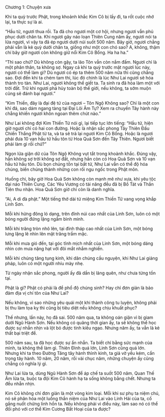 
Chương 1: Chuyện xưa

Khi ta quỳ trước Phật, trong khoảnh khắc Kim Cô bị lấy đi, ta rốt cuộc nhớ lại, ta thực sự là ai.

“Hầu tử, ngươi thua rồi. Ta đã cho ngươi một cơ hội, nhưng ngươi vẫn phủ phục dưới chân ta. Khi ngươi gây náo loạn Thiên Cung năm ấy, ngươi nói ta lừa ngươi, vì vậy ta đã ép ngươi dưới núi suốt 500 năm. Bây giờ, ngươi chẳng phải vẫn là kẻ quỳ dưới chân ta, giống như một con chó sao? A, không, thậm chí bây giờ ngươi còn không giữ nổi Kim Cô Bổng. Ha ha ha.”

“Thì sao chứ? Dù không còn gậy, ta lão Tôn vẫn còn nắm đấm. Ngươi chỉ là một phân thân, ta không sợ. Ngay cả khi ta quỳ trước mặt ngươi lúc này, ngươi có thể làm gì? Dù ngươi có ép ta thêm 500 năm nữa thì cũng chẳng sao. Đợi đến khi ta chém tam thi, lúc đó chính là lúc Như Lai ngươi sẽ hóa thành tro tàn. Như Lai, ngươi không thể giết ta. Ta sinh ra đã hòa làm một với trời đất. Trừ khi ngươi phá hủy toàn bộ thế giới, nếu không, ta sớm muộn cũng sẽ đánh bại ngươi.”

“Kim Thiền, đây là đại đệ tử của ngươi – Tôn Ngộ Không sao? Chỉ là một con khỉ đá, sao dám ngang tàng tại Đại Lôi Âm Tự? Xem ra chuyến Tây hành này chẳng khiến ngươi khôn ngoan thêm chút nào.”

Như Lai không đợi Kim Thiền Tử nói gì, lại tiếp tục lớn tiếng: “Hầu tử, hiện giờ ngươi chỉ có hai con đường. Hoặc là nhận sắc phong Tây Thiên Đấu Chiến Thắng Phật từ ta, và ta sẽ trả lại ngươi Kim Cô Bổng. Hoặc là ngươi phải đưa 10 vạn hầu tử hầu tôn từ Hoa Quả Sơn đến Tây Thiên. Ngươi biết phải làm gì rồi chứ?”

Ngọn lửa giận dữ của Tôn Ngộ Không vụt tắt trong khoảnh khắc. Đúng vậy, hắn không sợ trời không sợ đất, nhưng hắn còn có Hoa Quả Sơn và 10 vạn hầu tử hầu tôn. Dù bọn chúng tồn tại bất tử, Như Lai vẫn có thể độ hóa chúng, biến chúng thành những con rối ngu ngốc trong Phật môn.

Huống chi, bây giờ Hoa Quả Sơn không còn mạnh mẽ như xưa, khi yêu tộc đại náo Thiên Cung. Các Yêu Vương có tài năng đều đã bị Bồ Tát và Thần Tiên thu nhận. Hoa Quả Sơn giờ chỉ còn là danh nghĩa.

“Ai, A di đà phật.” Một tiếng thở dài từ miệng Kim Thiền Tử vang vọng khắp Linh Sơn.

Mỗi khi hừng đông ló dạng, trên đỉnh núi cao nhất của Linh Sơn, luôn có một bóng người đứng lặng ngắm bình minh.

Mỗi khi trăng tròn nhô lên, tại đỉnh tháp cao nhất của Linh Sơn, một bóng lưng lặng lẽ nhìn lên mặt trăng trầm mặc.

Mỗi khi mưa gió đến, tại góc tĩnh mịch nhất của Linh Sơn, một bóng dáng nhìn cơn mưa nặng hạt với đôi mắt nhắm nghiền.

Mỗi khi chúng tăng tụng kinh, khi dân chúng cầu nguyện, khi Như Lai giảng pháp, luôn có một người nhíu mày nhẹ.

Từ ngày nhận sắc phong, người ấy đã dần bị lãng quên, như chưa từng tồn tại.

Phật là gì? Phật có phải là để phổ độ chúng sinh? Hay chỉ đơn giản là bảo đảm địa vị chí tôn của Như Lai?

Nếu không, vì sao những yêu quái một khi thành công tu luyện, không phải bị thu làm tọa kỵ thì cũng bị tiêu diệt nếu không chịu khuất phục?

Thế nhưng, lần này, họ đã sai. 500 năm qua, ta không oán giận vì bị giam dưới Ngũ Hành Sơn. Nếu không có quãng thời gian ấy, ta sẽ không thể học được sự nhẫn nhịn và lột bỏ được tính kiêu ngạo. Nhưng năm ấy, ta vẫn là kẻ thất bại triệt để.

500 năm sau, ta đã học được sự ẩn nhẫn. Ta biết chỉ bằng sức mạnh của mình, ta không thể làm gì. Thiên Đình quá lớn, Linh Sơn cũng quá lớn. Nhưng khi ta theo Đường Tăng tây hành thỉnh kinh, ta giả vờ yếu kém, cẩn trọng tây hành. 10 năm, 20 năm, rồi vài chục năm, những chuyện ấy cũng chẳng có nghĩa lý gì.

Như Lai lừa ta, dùng Ngũ Hành Sơn để áp chế ta suốt 500 năm. Quan Thế Âm lừa ta, buộc ta đội Kim Cô hành hạ ta sống không bằng chết. Nhưng ta đều nhẫn nhịn.

Kim Cô không chỉ đơn giản là một vòng kim loại. Mỗi khi sư phụ ta niệm chú, nó sẽ phân hóa một luồng thần niệm của Như Lai vào Linh Hải của ta, cố gắng nuốt chửng linh hồn ta. Nếu không phải vì điều này, làm sao nó có thể đối phó với cơ thể Kim Cương Bất Hoại của ta được?